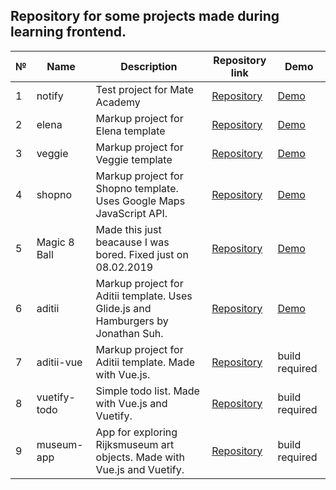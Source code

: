 Repository for some projects made during learning frontend.
---
№   | Name | Description | Repository link | Demo
--- | ---  |      ---    |        ---      | ---
1   |notify|Test project for Mate Academy|[Repository](/notify)|[Demo](https://vladbu.github.io/m8hub/notify/)
2   |elena|Markup project for Elena template|[Repository](/elena)|[Demo](https://vladbu.github.io/m8hub/elena)
3   |veggie|Markup project for Veggie template|[Repository](/veggie)|[Demo](https://vladbu.github.io/m8hub/veggie)
4   |shopno|Markup project for Shopno template. Uses Google Maps JavaScript API.|[Repository](/shopno)|[Demo](https://vladbu.github.io/m8hub/shopno)
5   |Magic 8 Ball|Made this just beacause I was bored. Fixed just on 08.02.2019|[Repository](/Magic%208%20ball)|[Demo](https://vladbu.github.io/m8hub/Magic%208%20ball)
6   |aditii|Markup project for Aditii template. Uses Glide.js and Hamburgers by Jonathan Suh.|[Repository](/aditii)|[Demo](https://vladbu.github.io/m8hub/aditii)
7   |aditii-vue|Markup project for Aditii template. Made with Vue.js.|[Repository](/aditii-vue)|build required
8   |vuetify-todo|Simple todo list. Made with Vue.js and Vuetify.|[Repository](/vuetify-todo)|build required
9   |museum-app|App for exploring Rijksmuseum art objects. Made with Vue.js and Vuetify.|[Repository](/museum-app)|build required
